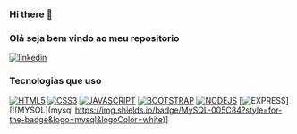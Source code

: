 ### Hi there 👋


### Olá seja bem vindo ao meu repositorio 

[![linkedin](https://img.shields.io/badge/LinkedIn-0077B5?style=for-the-badge&logo=linkedin&logoColor=white)](https://google.com)
### Tecnologias que uso
[![HTML5](https://img.shields.io/badge/HTML5-E34F26?style=for-the-badge&logo=html5&logoColor=white)](https://google.com)
[![CSS3](https://img.shields.io/badge/CSS3-1572B6?style=for-the-badge&logo=css3&logoColor=white)](https://google.com)
[![JAVASCRIPT](https://img.shields.io/badge/JavaScript-323330?style=for-the-badge&logo=javascript&logoColor=F7DF1E)](https://google.com)
[![BOOTSTRAP](https://img.shields.io/badge/Bootstrap-563D7C?style=for-the-badge&logo=bootstrap&logoColor=white)](https://google.com)
[![NODEJS](https://img.shields.io/badge/Node.js-43853D?style=for-the-badge&logo=node.js&logoColor=white)](https://google.com)
[![EXPRESS](https://img.shields.io/badge/Express.js-404D59?style=for-the-badge)]
[![MYSQL](mysql	https://img.shields.io/badge/MySQL-005C84?style=for-the-badge&logo=mysql&logoColor=white)]
